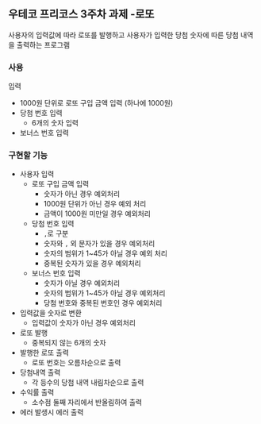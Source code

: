 ## 우테코 프리코스 3주차 과제 -로또

사용자의 입력값에 따라 로또를 발행하고 사용자가 입력한 당첨 숫자에 따른 당첨 내역을 출력하는 프로그램

### 사용

입력

- 1000원 단위로 로또 구입 금액 입력 (하나에 1000원)
- 당첨 번호 입력
    - 6개의 숫자 입력
- 보너스 번호 입력

### 구현할 기능

- 사용자 입력
    - 로또 구입 금액 입력
        - 숫자가 아닌 경우 예외처리
        - 1000원 단위가 아닌 경우 예외 처리
        - 금액이 1000원 미만일 경우 예외처리
    - 당첨 번호 입력
        - `,`로 구분
        - 숫자와 `,` 외 문자가 있을 경우 예외처리
        - 숫자의 범위가 1~45가 아닐 경우 예외 처리
        - 중복된 숫자가 있을 경우 예외처리
    - 보너스 번호 입력
        - 숫자가 아닐 경우 예외처리
        - 숫자의 범위가 1~45가 아닐 경우 예외처리
        - 당첨 번호와 중복된 번호인 경우 예외처리
- 입력값을 숫자로 변환
  - 입력값이 숫자가 아닌 경우 예외처리
- 로또 발행
    - 중복되지 않는 6개의 숫자 
- 발행한 로또 출력
    - 로또 번호는 오름차순으로 출력
- 당첨내역 출력
    - 각 등수의 당첨 내역 내림차순으로 출력
- 수익률 출력
    - 소수점 둘째 자리에서 반올림하여 출력
- 에러 발생시 에러 출력
